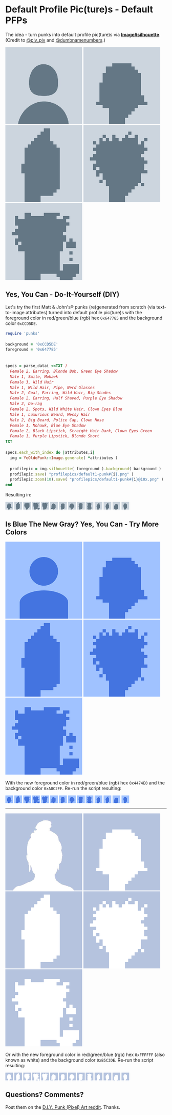 # Default Profile Pic(ture)s  - Default PFPs


The idea -  turn punks into default profile pic(ture)s via [**Image#silhouette**](https://github.com/learnpixelart). (Credit to [@piv_piv](https://twitter.com/piv_piv/status/1577641420881543175) and [@dumbnamenumbers](https://twitter.com/dumbnamenumbers/status/1582500383355654145).)


![](i/default1-240x240.png)
![](i/default1-punk0@10x.png)
![](i/default1-punk1@10x.png)
![](i/default1-punk2@10x.png)
![](i/default1-punk3@10x.png)




## Yes, You Can - Do-It-Yourself (DIY)


Let's try the first Matt & John's® punks
(re)generated from scratch (via text-to-image attributes)
turned into default profile pic(ture)s
with the foreground color in red/green/blue (rgb) hex `0x647785`
and the background color `0xCCD5DE`.


``` ruby
require 'punks'

background = '0xCCD5DE'
foreground = '0x647785'


specs = parse_data( <<TXT )
  Female 2, Earring, Blonde Bob, Green Eye Shadow
  Male 1, Smile, Mohawk
  Female 3, Wild Hair
  Male 1, Wild Hair, Pipe, Nerd Glasses
  Male 2, Goat, Earring, Wild Hair, Big Shades
  Female 2, Earring, Half Shaved, Purple Eye Shadow
  Male 2, Do-rag
  Female 2, Spots, Wild White Hair, Clown Eyes Blue
  Male 1, Luxurious Beard, Messy Hair
  Male 2, Big Beard, Police Cap, Clown Nose
  Female 1, Mohawk, Blue Eye Shadow
  Female 2, Black Lipstick, Straight Hair Dark, Clown Eyes Green
  Female 1, Purple Lipstick, Blonde Short
TXT

specs.each_with_index do |attributes,i|
  img = YeOldePunk::Image.generate( *attributes )

  profilepic = img.silhouette( foreground ).background( background )
  profilepic.save( "profilepics/default1-punk#{i}.png" )
  profilepic.zoom(10).save( "profilepics/default1-punk#{i}@10x.png" )
end
```


Resulting in:

![](i/default1-punk0.png)
![](i/default1-punk1.png)
![](i/default1-punk2.png)
![](i/default1-punk3.png)
![](i/default1-punk4.png)
![](i/default1-punk5.png)
![](i/default1-punk6.png)
![](i/default1-punk7.png)
![](i/default1-punk8.png)
![](i/default1-punk9.png)
![](i/default1-punk10.png)
![](i/default1-punk10.png)
![](i/default1-punk11.png)
![](i/default1-punk12.png)




## Is Blue The New Gray?  Yes, You Can - Try More Colors

![](i/default2-240x240.png)
![](i/default2-punk0@10x.png)
![](i/default2-punk1@10x.png)
![](i/default2-punk2@10x.png)
![](i/default2-punk3@10x.png)


With the new foreground color in red/green/blue (rgb) hex `0x4474E0`
and the background color `0xA0C2FF`. Re-run the script
resulting:

![](i/default2-punk0.png)
![](i/default2-punk1.png)
![](i/default2-punk2.png)
![](i/default2-punk3.png)
![](i/default2-punk4.png)
![](i/default2-punk5.png)
![](i/default2-punk6.png)
![](i/default2-punk7.png)
![](i/default2-punk8.png)
![](i/default2-punk9.png)
![](i/default2-punk10.png)
![](i/default2-punk10.png)
![](i/default2-punk11.png)
![](i/default2-punk12.png)


---

![](i/default3-240x240.png)
![](i/default3-punk0@10x.png)
![](i/default3-punk1@10x.png)
![](i/default3-punk2@10x.png)
![](i/default3-punk3@10x.png)


Or with the new foreground color in red/green/blue (rgb) hex `0xFFFFFF` (also known as white)
and the background color `0xB5C3DE`. Re-run the script
resulting:

![](i/default3-punk0.png)
![](i/default3-punk1.png)
![](i/default3-punk2.png)
![](i/default3-punk3.png)
![](i/default3-punk4.png)
![](i/default3-punk5.png)
![](i/default3-punk6.png)
![](i/default3-punk7.png)
![](i/default3-punk8.png)
![](i/default3-punk9.png)
![](i/default3-punk10.png)
![](i/default3-punk10.png)
![](i/default3-punk11.png)
![](i/default3-punk12.png)





## Questions? Comments?

Post them on the [D.I.Y. Punk (Pixel) Art reddit](https://old.reddit.com/r/DIYPunkArt). Thanks.
